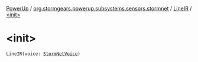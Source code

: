 [PowerUp](../../index.md) / [org.stormgears.powerup.subsystems.sensors.stormnet](../index.md) / [LineIR](index.md) / [&lt;init&gt;](./-init-.md)

# &lt;init&gt;

`LineIR(voice: `[`StormNetVoice`](../-storm-net-voice/index.md)`)`